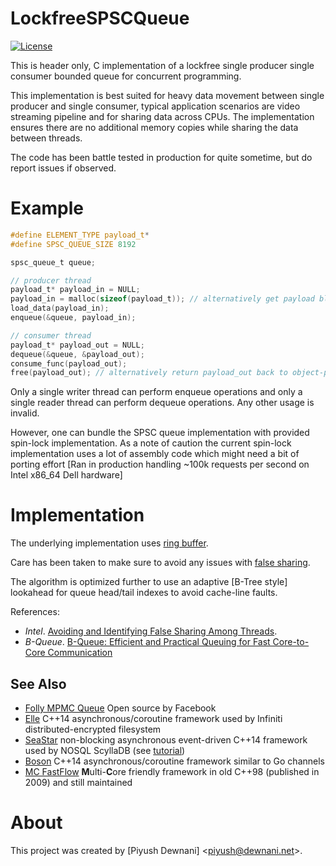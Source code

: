 # LockfreeSPSCQueue

[![License](https://img.shields.io/badge/license-MIT-blue.svg)](https://raw.githubusercontent.com/p-id/spscq/master/LICENSE)

This is header only, C implementation of a lockfree single producer single consumer bounded queue for concurrent programming.

This implementation is best suited for heavy data movement between single producer and single consumer, typical application scenarios are video streaming pipeline and for sharing data across CPUs. The implementation ensures there are no additional memory copies while sharing the data between threads.

The code has been battle tested in production for quite sometime, but do report issues if observed.
# Example

```c
#define ELEMENT_TYPE payload_t*
#define SPSC_QUEUE_SIZE 8192

spsc_queue_t queue;

// producer thread
payload_t* payload_in = NULL;
payload_in = malloc(sizeof(payload_t)); // alternatively get payload blob from object-pool
load_data(payload_in);
enqueue(&queue, payload_in);

// consumer thread
payload_t* payload_out = NULL;
dequeue(&queue, &payload_out);
consume_func(payload_out);
free(payload_out); // alternatively return payload_out back to object-pool
```

Only a single writer thread can perform enqueue operations and only a single reader thread can perform dequeue operations. Any other usage is invalid.

However, one can bundle the SPSC queue implementation with provided spin-lock implementation.
As a note of caution the current spin-lock implementation uses a lot of assembly code which might need a bit of porting effort [Ran in production handling ~100k requests per second on Intel x86_64 Dell hardware]

# Implementation

The underlying implementation uses [ring buffer](https://en.wikipedia.org/wiki/Circular_buffer).

Care has been taken to make sure to avoid any issues with [false sharing](https://en.wikipedia.org/wiki/False_sharing).

The algorithm is optimized further to use an adaptive [B-Tree style] lookahead for queue head/tail indexes to avoid cache-line faults.

References:

- *Intel*. [Avoiding and Identifying False Sharing Among Threads](https://software.intel.com/en-us/articles/avoiding-and-identifying-false-sharing-among-threads).
- *B-Queue*. [B-Queue: Efficient and Practical Queuing for Fast Core-to-Core Communication](http://staff.ustc.edu.cn/~bhua/publications/IJPP_draft.pdf)

## See Also
* [Folly MPMC Queue](https://github.com/facebook/folly/blob/master/folly/MPMCQueue.h) Open source by Facebook
* [Elle](https://github.com/infinit/elle) C++14 asynchronous/coroutine framework used by Infiniti distributed-encrypted filesystem
* [SeaStar](https://github.com/scylladb/seastar) non-blocking asynchronous event-driven C++14 framework used by NOSQL ScyllaDB (see [tutorial](https://github.com/scylladb/seastar/blob/master/doc/tutorial.md))
* [Boson](https://github.com/duckie/boson) C++14 asynchronous/coroutine framework similar to Go channels
* [MC FastFlow](http://sourceforge.net/projects/mc-fastflow/) **M**ulti-**C**ore friendly framework in old C++98 (published in 2009) and still maintained

# About

This project was created by [Piyush Dewnani]
<[piyush@dewnani.net](mailto:piyush@dewnani.net)>.
